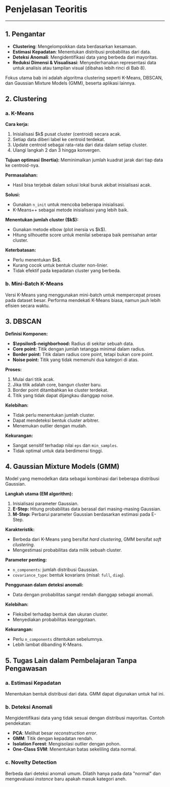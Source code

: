 # Penjelasan Teoritis

---

## 1. Pengantar

* **Clustering**: Mengelompokkan data berdasarkan kesamaan.
* **Estimasi Kepadatan**: Menentukan distribusi probabilitas dari data.
* **Deteksi Anomali**: Mengidentifikasi data yang berbeda dari mayoritas.
* **Reduksi Dimensi & Visualisasi**: Menyederhanakan representasi data untuk analisis atau tampilan visual (dibahas lebih rinci di Bab 8).

Fokus utama bab ini adalah algoritma clustering seperti K-Means, DBSCAN, dan Gaussian Mixture Models (GMM), beserta aplikasi lainnya.

## 2. Clustering

### a. K-Means

**Cara kerja:**

1. Inisialisasi \$k\$ pusat cluster (centroid) secara acak.
2. Setiap data diberi label ke centroid terdekat.
3. Update centroid sebagai rata-rata dari data dalam setiap cluster.
4. Ulangi langkah 2 dan 3 hingga konvergen.

**Tujuan optimasi (Inertia):** Meminimalkan jumlah kuadrat jarak dari tiap data ke centroid-nya.

**Permasalahan:**

* Hasil bisa terjebak dalam solusi lokal buruk akibat inisialisasi acak.

**Solusi:**

* Gunakan `n_init` untuk mencoba beberapa inisialisasi.
* K-Means++ sebagai metode inisialisasi yang lebih baik.

**Menentukan jumlah cluster (\$k\$):**

* Gunakan metode elbow (plot inersia vs \$k\$).
* Hitung silhouette score untuk menilai seberapa baik pemisahan antar cluster.

**Keterbatasan:**

* Perlu menentukan \$k\$.
* Kurang cocok untuk bentuk cluster non-linier.
* Tidak efektif pada kepadatan cluster yang berbeda.

### b. Mini-Batch K-Means

Versi K-Means yang menggunakan mini-batch untuk mempercepat proses pada dataset besar. Performa mendekati K-Means biasa, namun jauh lebih efisien secara waktu.

## 3. DBSCAN

**Definisi Komponen:**

* **\$\epsilon\$-neighborhood:** Radius di sekitar sebuah data.
* **Core point:** Titik dengan jumlah tetangga minimal dalam radius.
* **Border point:** Titik dalam radius core point, tetapi bukan core point.
* **Noise point:** Titik yang tidak memenuhi dua kategori di atas.

**Proses:**

1. Mulai dari titik acak.
2. Jika titik adalah core, bangun cluster baru.
3. Border point ditambahkan ke cluster terdekat.
4. Titik yang tidak dapat dijangkau dianggap noise.

**Kelebihan:**

* Tidak perlu menentukan jumlah cluster.
* Dapat mendeteksi bentuk cluster arbitrer.
* Menemukan outlier dengan mudah.

**Kekurangan:**

* Sangat sensitif terhadap nilai `eps` dan `min_samples`.
* Tidak optimal untuk data berdimensi tinggi.

## 4. Gaussian Mixture Models (GMM)

Model yang memodelkan data sebagai kombinasi dari beberapa distribusi Gaussian.

**Langkah utama (EM algorithm):**

1. Inisialisasi parameter Gaussian.
2. **E-Step:** Hitung probabilitas data berasal dari masing-masing Gaussian.
3. **M-Step:** Perbarui parameter Gaussian berdasarkan estimasi pada E-Step.

**Karakteristik:**

* Berbeda dari K-Means yang bersifat *hard clustering*, GMM bersifat *soft clustering*.
* Mengestimasi probabilitas data milik sebuah cluster.

**Parameter penting:**

* `n_components`: jumlah distribusi Gaussian.
* `covariance_type`: bentuk kovarians (misal: `full`, `diag`).

**Penggunaan dalam deteksi anomali:**

* Data dengan probabilitas sangat rendah dianggap sebagai anomali.

**Kelebihan:**

* Fleksibel terhadap bentuk dan ukuran cluster.
* Menyediakan probabilitas keanggotaan.

**Kekurangan:**

* Perlu `n_components` ditentukan sebelumnya.
* Lebih lambat dibanding K-Means.

## 5. Tugas Lain dalam Pembelajaran Tanpa Pengawasan

### a. Estimasi Kepadatan

Menentukan bentuk distribusi dari data. GMM dapat digunakan untuk hal ini.

### b. Deteksi Anomali

Mengidentifikasi data yang tidak sesuai dengan distribusi mayoritas. Contoh pendekatan:

* **PCA**: Melihat besar *reconstruction error*.
* **GMM**: Titik dengan kepadatan rendah.
* **Isolation Forest**: Mengisolasi outlier dengan pohon.
* **One-Class SVM**: Menentukan batas sekeliling data normal.

### c. Novelty Detection

Berbeda dari deteksi anomali umum. Dilatih hanya pada data "normal" dan mengevaluasi *instance* baru apakah masuk kategori aneh.
